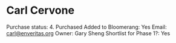 # Carl Cervone

Purchase status: 4. Purchased
Added to Bloomerang: Yes
Email: carl@enveritas.org
Owner: Gary Sheng
Shortlist for Phase 1?: Yes